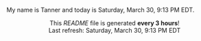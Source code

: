 My name is Tanner and today is Saturday, March 30, 9:13 PM EDT.

<p align="center">This <i>README</i> file is generated <b>every 3 hours</b>!</br>Last refresh: Saturday, March 30, 9:13 PM EDT<br /></p>
